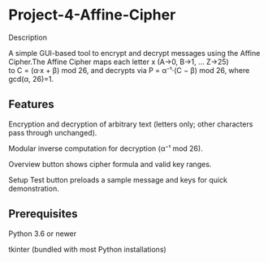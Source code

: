 # Project-4-Affine-Cipher

Description

A simple GUI-based tool to encrypt and decrypt messages using the Affine Cipher.The Affine Cipher maps each letter x (A→0, B→1, … Z→25) to C = (α·x + β) mod 26, and decrypts via P = α⁻¹·(C − β) mod 26, where gcd(α, 26)=1.

## Features

Encryption and decryption of arbitrary text (letters only; other characters pass through unchanged).

Modular inverse computation for decryption (α⁻¹ mod 26).

Overview button shows cipher formula and valid key ranges.

Setup Test button preloads a sample message and keys for quick demonstration.

## Prerequisites

Python 3.6 or newer

tkinter (bundled with most Python installations)

